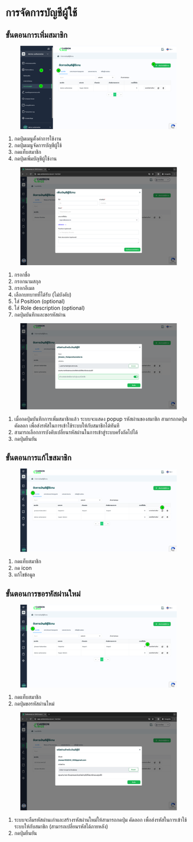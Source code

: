 # การจัดการบัญชีผู้ใช้

## **ขั้นตอนการเพิ่มสมาชิก**

<figure><img src="../../../.gitbook/assets/image (30).png" alt=""><figcaption></figcaption></figure>

1. กดปุ่มเมนูตั้งค่าการใช้งาน
2. กดปุ่มเมนูจัดการบัญชีผู้ใช้
3. กดแท็บสมาชิก
4. กดปุ่มเพิ่มบัญชีผู้ใช้งาน



<figure><img src="../../../.gitbook/assets/image (1) (1) (1) (1) (1) (1) (1) (1).png" alt=""><figcaption></figcaption></figure>

1. กรอกชื่อ
2. กรอกนามสกุล
3. กรอกอีเมล
4. เลือกบทบาทที่ได้รับ (ไม่บังคับ)
5. ใส่ Position (optional)
6. ใส่ Role description (optional)
7. กดปุ่มบันทึกและขอรหัสผ่าน



<figure><img src="../../../.gitbook/assets/image (31).png" alt=""><figcaption></figcaption></figure>

1. เมื่อกดปุ่มบันทึกการเพิ่มสมาชิกแล้ว ระบบจะแสดง popup รหัสผ่านของสมาชิก สามารถกดปุ่ม คัดลอก เพื่อส่งรหัสในการเข้าใช้ระบบให้กับสมาชิกได้ทันที
2. สามารถเลือกการบังคับเปลี่ยนรหัสผ่านในการเข้าสู่ระบบครั้งถัดไปได้
3. กดปุ่มยืนยัน



## **ขั้นตอนการแก้ไขสมาชิก**

<figure><img src="../../../.gitbook/assets/image (32).png" alt=""><figcaption></figcaption></figure>

1. กดแท็บสมาชิก
2. กด icon
3. แก้ไขข้อมูล



## **ขั้นตอนการขอรหัสผ่านใหม่**

<figure><img src="../../../.gitbook/assets/image (33).png" alt=""><figcaption></figcaption></figure>

1. กดแท็บสมาชิก
2. กดปุ่มขอรหัสผ่านใหม่&#x20;



<figure><img src="../../../.gitbook/assets/image (5) (1) (1) (1).png" alt=""><figcaption></figcaption></figure>

1. ระบบจะลืมรหัสผ่านเก่าและสร้างรหัสผ่านใหม่ให้สามารถกดปุ่ม คัดลอก เพื่อส่งรหัสในการเข้าใช้ระบบให้กับสมาชิก (สามารถเปลี่ยนรหัสได้ภายหลัง)
2. กดปุ่มยืนยัน

